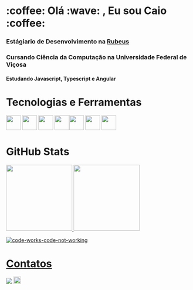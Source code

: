<h1>:coffee: Olá :wave: , Eu sou Caio :coffee:</h1>

<h3>Estágiario de Desenvolvimento na <a href= "https://rubeus.com.br/">Rubeus</a></h3>

<h3>Cursando Ciência da Computação na Universidade Federal de Viçosa</h3>

<h4>Estudando Javascript, Typescript e Angular</h4>

<!--No momento estou estudando Js, Node e React-->
<!--Aprendendo sobre a Pixel Game Engine fazendo jogos simples em C++-->

<h1>Tecnologias e Ferramentas</h1>

<img src="https://cdn.jsdelivr.net/gh/devicons/devicon/icons/cplusplus/cplusplus-original.svg" width="40" height="40"/> <img src="https://cdn.jsdelivr.net/gh/devicons/devicon/icons/python/python-original-wordmark.svg" width="40" height="40"/> <img src="https://cdn.jsdelivr.net/gh/devicons/devicon/icons/html5/html5-plain-wordmark.svg" width="40" height="40"/> <img src="https://cdn.jsdelivr.net/gh/devicons/devicon/icons/css3/css3-plain-wordmark.svg" width="40" height="40"/><img src="https://cdn.jsdelivr.net/gh/devicons/devicon/icons/git/git-original-wordmark.svg" width="40" height="40"/> <img src="https://cdn.jsdelivr.net/gh/devicons/devicon/icons/vscode/vscode-original-wordmark.svg" width="40" height="40"/> <img src="https://cdn.jsdelivr.net/gh/devicons/devicon/icons/ubuntu/ubuntu-plain-wordmark.svg" width="40" height="40"/>


<!-- <img src="https://cdn.jsdelivr.net/gh/devicons/devicon/icons/git/git-original-wordmark.svg" width="40" height="40"/> -->

<h1>GitHub Stats</h1>

<div>

<a href="https://github.com/CaioTuring">
<img height="180em" src="https://github-readme-stats.vercel.app/api/top-langs/?username=CaioTuring&layout=compact&langs_count=7&theme=dracula"/>
<img height="180em" src="https://github-readme-stats.vercel.app/api?username=CaioTuring&show_icons=true&theme=dracula&include_all_commits=true&count_private=true"/>

</div>
 
![code-works-code-not-working](https://user-images.githubusercontent.com/95253787/233894468-fce82449-41bc-40fc-a146-7712cd96d6d6.gif)
  
<h1>Contatos</h1>

<a href = "mailto:caioaagarbelini@gmail.com"><img src="https://img.shields.io/badge/-caioaagarbelini@gmail.com-red?style=flat-square&logo=Gmail&logoColor=white" target="_blank"></a>
<a href = "http://www.linkedin.com/in/caioaagarbelini"><img src="https://img.shields.io/badge/-caioaagarbelini-blue?style=flat-square&logo=Linkedin&logoColor=white" target="_blank" height="20"></a>
 
 
<!--
**CaioTuring/CaioTuring** is a ✨ _special_ ✨ repository because its `README.md` (this file) appears on your GitHub profile.

<a href = "mailto:caioaagarbelini@gmail.com"><img src="https://img.shields.io/badge/Gmail-D14836?style=for-the-badge&logo=gmail&logoColor=white" target="_blank"></a>

Here are some ideas to get you started:

- 🔭 I’m currently working on ...
- 🌱 I’m currently learning ...
- 👯 I’m looking to collaborate on ...
- 🤔 I’m looking for help with ...
- 💬 Ask me about ...
- 📫 How to reach me: ...
- 😄 Pronouns: ...
- ⚡ Fun fact: ...
-->
